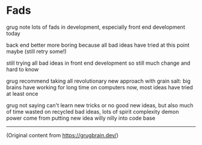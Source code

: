 # Fads

grug note lots of fads in development, especially front end development today

back end better more boring because all bad ideas have tried at this point maybe (still retry some!)

still trying all bad ideas in front end development so still much change and hard to know

grug recommend taking all revolutionary new approach with grain salt: big brains have working for
long time on computers now, most ideas have tried at least once

grug not saying can't learn new tricks or no good new ideas, but also much of time wasted on
recycled bad ideas, lots of spirit complexity demon power come from putting new idea willy nilly
into code base

---

(Original content from https://grugbrain.dev/)
